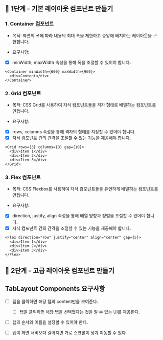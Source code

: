 ## 🎯 1단계 - 기본 레이아웃 컴포넌트 만들기

### 1. Container 컴포넌트

- 목적: 화면의 폭에 따라 내용의 최대 폭을 제한하고 중앙에 배치하는 레이아웃을 구현합니다.

- 요구사항:
- [x] minWidth, maxWidth 속성을 통해 폭을 조절할 수 있어야 합니다.

```// 예시 코드
<Container minWidth={600} maxWidth={960}>
  <div>Content</div>
</Container>
```

### 2. Grid 컴포넌트

- 목적: CSS Grid를 사용하여 자식 컴포넌트들을 격자 형태로 배열하는 컴포넌트를 만듭니다.

- 요구사항:
- [x] rows, columns 속성을 통해 격자의 형태를 지정할 수 있어야 합니다.
- [x] 자식 컴포넌트 간의 간격을 조절할 수 있는 기능을 제공해야 합니다.

```// 예시 코드
<Grid rows={3} columns={3} gap={10}>
  <div>Item 1</div>
  <div>Item 2</div>
  <div>Item 3</div>
</Grid>
```

### 3. Flex 컴포넌트

- 목적: CSS Flexbox를 사용하여 자식 컴포넌트들을 유연하게 배열하는 컴포넌트를 만듭니다.

- 요구사항:
- [x] direction, justify, align 속성을 통해 배열 방향과 정렬을 조절할 수 있어야 합니다.
- [x] 자식 컴포넌트 간의 간격을 조절할 수 있는 기능을 제공해야 합니다.

```// 예시 코드
<Flex direction="row" justify="center" align="center" gap={5}>
  <div>Item 1</div>
  <div>Item 2</div>
  <div>Item 3</div>
</Flex>
```

## 🎯 2단계 - 고급 레이아웃 컴포넌트 만들기

## TabLayout Components 요구사항

- [ ] 탭을 클릭하면 해당 탭의 content만을 보여준다.

  - [ ] 탭을 클릭하면 해당 탭을 선택했다는 것을 알 수 있는 UI를 제공한다.

- [ ] 탭의 순서와 이름을 설정할 수 있어야 한다.

- [ ] 탭이 화면 너비보다 길어지면 가로 스크롤이 생겨 이동할 수 있다.
